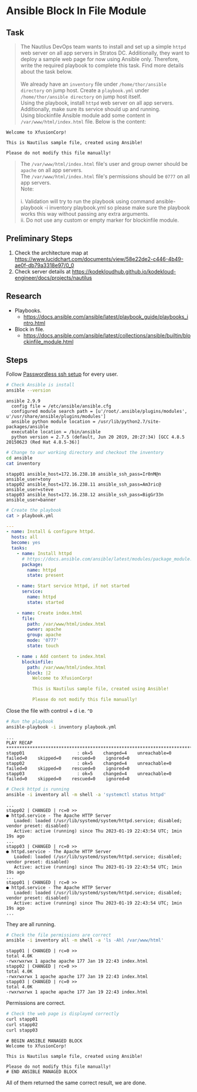 # Ansible Block In File Module

## Task

> The Nautilus DevOps team wants to install and set up a simple `httpd` web server on all app servers in Stratos DC. Additionally, they want to deploy a sample web page for now using Ansible only. Therefore, write the required playbook to complete this task. Find more details about the task below.<br><br>We already have an `inventory` file under `/home/thor/ansible directory` on jump host. Create a `playbook.yml` under `/home/thor/ansible directory` on jump host itself.<br>Using the playbook, install `httpd` web server on all app servers. Additionally, make sure its service should up and running.<br>Using blockinfile Ansible module add some content in `/var/www/html/index.html` file. Below is the content:

```
Welcome to XfusionCorp!

This is Nautilus sample file, created using Ansible!

Please do not modify this file manually!
```

> The `/var/www/html/index.html` file's user and group owner should be `apache` on all app servers.<br>The `/var/www/html/index.html` file's permissions should be `0777` on all app servers.<br>Note:<br><br>i. Validation will try to run the playbook using command ansible-playbook -i inventory playbook.yml so please make sure the playbook works this way without passing any extra arguments.<br>ii. Do not use any custom or empty marker for blockinfile module.

## Preliminary Steps

1. Check the architecture map at https://www.lucidchart.com/documents/view/58e22de2-c446-4b49-ae0f-db79a3318e97/0_0
2. Check server details at https://kodekloudhub.github.io/kodekloud-engineer/docs/projects/nautilus

## Research

* Playbooks.
  * https://docs.ansible.com/ansible/latest/playbook_guide/playbooks_intro.html
* Block in file.
  * https://docs.ansible.com/ansible/latest/collections/ansible/builtin/blockinfile_module.html
## Steps

Follow [Passwordless ssh setup](../../linux-system-administrator/networking/passwordless-ssh-access.md) for every user.

```bash
# Check Ansible is install
ansible --version
```

```
ansible 2.9.9
  config file = /etc/ansible/ansible.cfg
  configured module search path = [u'/root/.ansible/plugins/modules', u'/usr/share/ansible/plugins/modules']
  ansible python module location = /usr/lib/python2.7/site-packages/ansible
  executable location = /bin/ansible
  python version = 2.7.5 (default, Jun 20 2019, 20:27:34) [GCC 4.8.5 20150623 (Red Hat 4.8.5-36)]
```

```bash
# Change to our working directory and checkout the inventory
cd ansible
cat inventory
```

```
stapp01 ansible_host=172.16.238.10 ansible_ssh_pass=Ir0nM@n ansible_user=tony
stapp02 ansible_host=172.16.238.11 ansible_ssh_pass=Am3ric@ ansible_user=steve
stapp03 ansible_host=172.16.238.12 ansible_ssh_pass=BigGr33n ansible_user=banner
```

```bash
# Create the playbook
cat > playbook.yml
```

```yaml
---
- name: Install & configure httpd.
  hosts: all
  become: yes
  tasks:
    - name: Install httpd
      # https://docs.ansible.com/ansible/latest/modules/package_module.html
      package:
        name: httpd
        state: present

    - name: Start service httpd, if not started
      service:
        name: httpd
        state: started

    - name: Create index.html
      file:
        path: /var/www/html/index.html
        owner: apache
        group: apache
        mode: '0777'
        state: touch

    - name : Add content to index.html
      blockinfile:
        path: /var/www/html/index.html
        block: |2
          Welcome to XfusionCorp!

          This is Nautilus sample file, created using Ansible!

          Please do not modify this file manually!
```

Close the file with control + d i.e. `^D`

```bash
# Run the playbook
ansible-playbook -i inventory playbook.yml
```

```
...
PLAY RECAP ***********************************************************************
stapp01                    : ok=5    changed=4    unreachable=0    failed=0    skipped=0    rescued=0    ignored=0
stapp02                    : ok=5    changed=4    unreachable=0    failed=0    skipped=0    rescued=0    ignored=0
stapp03                    : ok=5    changed=4    unreachable=0    failed=0    skipped=0    rescued=0    ignored=0
```

```bash
# Check httpd is running
ansible -i inventory all -m shell -a 'systemctl status httpd'
```

```
...
stapp02 | CHANGED | rc=0 >>
● httpd.service - The Apache HTTP Server
   Loaded: loaded (/usr/lib/systemd/system/httpd.service; disabled; vendor preset: disabled)
   Active: active (running) since Thu 2023-01-19 22:43:54 UTC; 1min 19s ago
...
stapp03 | CHANGED | rc=0 >>
● httpd.service - The Apache HTTP Server
   Loaded: loaded (/usr/lib/systemd/system/httpd.service; disabled; vendor preset: disabled)
   Active: active (running) since Thu 2023-01-19 22:43:54 UTC; 1min 19s ago
...
stapp01 | CHANGED | rc=0 >>
● httpd.service - The Apache HTTP Server
   Loaded: loaded (/usr/lib/systemd/system/httpd.service; disabled; vendor preset: disabled)
   Active: active (running) since Thu 2023-01-19 22:43:54 UTC; 1min 19s ago
...
```

They are all running.

```bash
# Check the file permissions are correct
ansible -i inventory all -m shell -a 'ls -Ahl /var/www/html'
```

```
stapp01 | CHANGED | rc=0 >>
total 4.0K
-rwxrwxrwx 1 apache apache 177 Jan 19 22:43 index.html
stapp02 | CHANGED | rc=0 >>
total 4.0K
-rwxrwxrwx 1 apache apache 177 Jan 19 22:43 index.html
stapp03 | CHANGED | rc=0 >>
total 4.0K
-rwxrwxrwx 1 apache apache 177 Jan 19 22:43 index.html
```

Permissions are correct.


```bash
# Check the web page is displayed correctly
curl stapp01
curl stapp02
curl stapp03
```

```
# BEGIN ANSIBLE MANAGED BLOCK
Welcome to XfusionCorp!

This is Nautilus sample file, created using Ansible!

Please do not modify this file manually!
# END ANSIBLE MANAGED BLOCK
```

All of them returned the same correct result, we are done.
